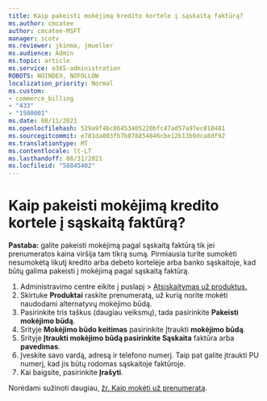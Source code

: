```yaml
---
title: Kaip pakeisti mokėjimą kredito kortele į sąskaitą faktūrą?
ms.author: cmcatee
author: cmcatee-MSFT
manager: scotv
ms.reviewer: jkinma, jmueller
ms.audience: Admin
ms.topic: article
ms.service: o365-administration
ROBOTS: NOINDEX, NOFOLLOW
localization_priority: Normal
ms.custom:
- commerce_billing
- "433"
- "1500001"
ms.date: 08/11/2021
ms.openlocfilehash: 529a9f46c86453405220bfc47ad57a97ec818481
ms.sourcegitcommit: e781da003fb7b878854846cbe12b13b9dca8df92
ms.translationtype: MT
ms.contentlocale: lt-LT
ms.lasthandoff: 08/31/2021
ms.locfileid: "58845402"
---
```

# <a name="how-do-i-change-from-credit-card-payments-to-invoice"></a>Kaip pakeisti mokėjimą kredito kortele į sąskaitą faktūrą?

**Pastaba:** galite pakeisti mokėjimą pagal sąskaitą faktūrą tik jei prenumeratos kaina viršija tam tikrą sumą. Pirmiausia turite sumokėti nesumokėtą likutį kredito arba debeto kortelėje arba banko sąskaitoje, kad būtų galima pakeisti į mokėjimą pagal sąskaitą faktūrą.

1. Administravimo centre eikite į puslapį  >  [Atsiskaitymas už produktus.](https://go.microsoft.com/fwlink/p/?linkid=842054)
2. Skirtuke **Produktai** raskite prenumeratą, už kurią norite mokėti naudodami alternatyvų mokėjimo būdą.
3. Pasirinkite tris taškus (daugiau veiksmų), tada pasirinkite **Pakeisti mokėjimo būdą**.
4. Srityje **Mokėjimo būdo keitimas** pasirinkite Įtraukti **mokėjimo būdą**.
5. Srityje **Įtraukti mokėjimo būdą pasirinkite Sąskaita** faktūra arba **pavedimas**.
6. Įveskite savo vardą, adresą ir telefono numerį. Taip pat galite įtraukti PU numerį, kad jis būtų rodomas sąskaitoje faktūroje.
7. Kai baigsite, pasirinkite **Įrašyti**.

Norėdami sužinoti daugiau, [žr. Kaip mokėti už prenumeratą](https://docs.microsoft.com/microsoft-365/commerce/billing-and-payments/pay-for-your-subscription).